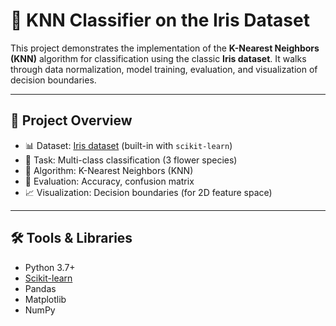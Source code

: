 # 🌸 KNN Classifier on the Iris Dataset

This project demonstrates the implementation of the **K-Nearest Neighbors (KNN)** algorithm for classification using the classic **Iris dataset**. It walks through data normalization, model training, evaluation, and visualization of decision boundaries.

---

## 📌 Project Overview

- 📊 Dataset: [Iris dataset](https://scikit-learn.org/stable/auto_examples/datasets/plot_iris_dataset.html) (built-in with `scikit-learn`)
- 📌 Task: Multi-class classification (3 flower species)
- 🔧 Algorithm: K-Nearest Neighbors (KNN)
- 🎯 Evaluation: Accuracy, confusion matrix
- 📈 Visualization: Decision boundaries (for 2D feature space)

---

## 🛠️ Tools & Libraries

- Python 3.7+
- [Scikit-learn](https://scikit-learn.org/)
- Pandas
- Matplotlib
- NumPy

